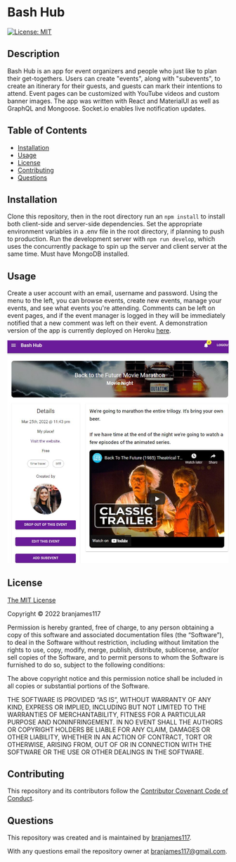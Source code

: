 # Bash Hub

[![License: MIT](https://img.shields.io/badge/License-MIT-yellow.svg)](https://opensource.org/licenses/MIT)

## Description

Bash Hub is an app for event organizers and people who just like to plan their get-togethers. Users can create "events", along with "subevents", to create an itinerary for their guests, and guests can mark their intentions to attend. Event pages can be customized with YouTube videos and custom banner images. The app was written with React and MaterialUI as well as GraphQL and Mongoose. Socket.io enables live notification updates.

## Table of Contents

- [Installation](#installation)
- [Usage](#usage)
- [License](#license)
- [Contributing](#contributing)
- [Questions](#questions)

## Installation

Clone this repository, then in the root directory run an `npm install` to install both client-side and server-side dependencies. Set the appropriate environment variables in a .env file in the root directory, if planning to push to production. Run the development server with `npm run develop`, which uses the concurrently package to spin up the server and client server at the same time. Must have MongoDB installed.

## Usage

Create a user account with an email, username and password. Using the menu to the left, you can browse events, create new events, manage your events, and see what events you're attending. Comments can be left on event pages, and if the event manager is logged in they will be immediately notified that a new comment was left on their event. A demonstration version of the app is currently deployed on Heroku [here](https://bash-hub.herokuapp.com/).

![Screenshot](./screenshot.jpg)

## License

[The MIT License](https://mit-license.org/)

Copyright © 2022 branjames117

Permission is hereby granted, free of charge, to any person obtaining a copy of this software and associated documentation files (the “Software”), to deal in the Software without restriction, including without limitation the rights to use, copy, modify, merge, publish, distribute, sublicense, and/or sell copies of the Software, and to permit persons to whom the Software is furnished to do so, subject to the following conditions:

The above copyright notice and this permission notice shall be included in all copies or substantial portions of the Software.

THE SOFTWARE IS PROVIDED “AS IS”, WITHOUT WARRANTY OF ANY KIND, EXPRESS OR IMPLIED, INCLUDING BUT NOT LIMITED TO THE WARRANTIES OF MERCHANTABILITY, FITNESS FOR A PARTICULAR PURPOSE AND NONINFRINGEMENT. IN NO EVENT SHALL THE AUTHORS OR COPYRIGHT HOLDERS BE LIABLE FOR ANY CLAIM, DAMAGES OR OTHER LIABILITY, WHETHER IN AN ACTION OF CONTRACT, TORT OR OTHERWISE, ARISING FROM, OUT OF OR IN CONNECTION WITH THE SOFTWARE OR THE USE OR OTHER DEALINGS IN THE SOFTWARE.

## Contributing

This repository and its contributors follow the [Contributor Covenant Code of Conduct](https://www.contributor-covenant.org/version/2/1/code_of_conduct/code_of_conduct.md).

## Questions

This repository was created and is maintained by [branjames117](https://github.com/branjames117).

With any questions email the repository owner at [branjames117@gmail.com](mailto:branjames117@gmail.com).
